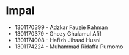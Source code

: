 # Impal

* 1301170399 - Adzkar Fauzie Rahman
* 1301170379 - Ghozy Ghulamul Afif
* 1301174008 - Hafizh Jihaad Husni
* 1301174224 - Muhammad Ridaffa Purnomo
